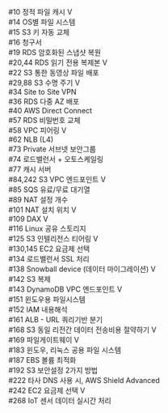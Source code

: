 #10 정적 파일 캐시 V  
#14 OS별 파일 시스템  
#15 S3 키 자동 교체  
#16 청구서  
#19 RDS 암호화된 스냅샷 복원  
#20,44 RDS 읽기 전용 복제본 V  
#22 S3 통한 동영상 파일 배포  
#29,88 S3 수명 주기 V  
#34 Site to Site VPN  
#36 RDS 다중 AZ 배포  
#40 AWS Direct Connect  
#57 RDS 비밀번호 교체  
#58 VPC 피어링 V  
#62 NLB (L4)  
#73 Private 서브넷 보안그룹  
#74 로드밸런서 + 오토스케일링  
#77 캐시 서버  
#84,242 S3 VPC 엔드포인트 V  
#85 SQS 유료/무료 대기열  
#89 NAT 설정 개수  
#101 NAT 설치 위치 V  
#109 DAX V  
#116 Linux 공유 스토리지  
#125 S3 인텔리전스 티어링 V  
#130,145 EC2 요금제 선택  
#134 로드밸런서 SSL 처리  
#138 Snowball device (데이터 마이그레이션) V  
#142 S3 복제  
#143 DynamoDB VPC 엔드포인트 V  
#151 윈도우용 파일시스템  
#152 IAM 내용해석  
#161 ALB - URL 쿼리기반 분기  
#168 S3 동일 리전간 데이터 전송비용 절약하기 V  
#169 파일게이트웨이 V  
#183 윈도우, 리눅스 공용 파일 시스템  
#187 EBS 볼륨 최적화  
#192 S3 보안설정 2가지 방법  
#222 타사 DNS 사용 시, AWS Shield Advanced  
#242 EC2 요금제 선택 V  
#268 IoT 센서 데이터 실시간 처리  
